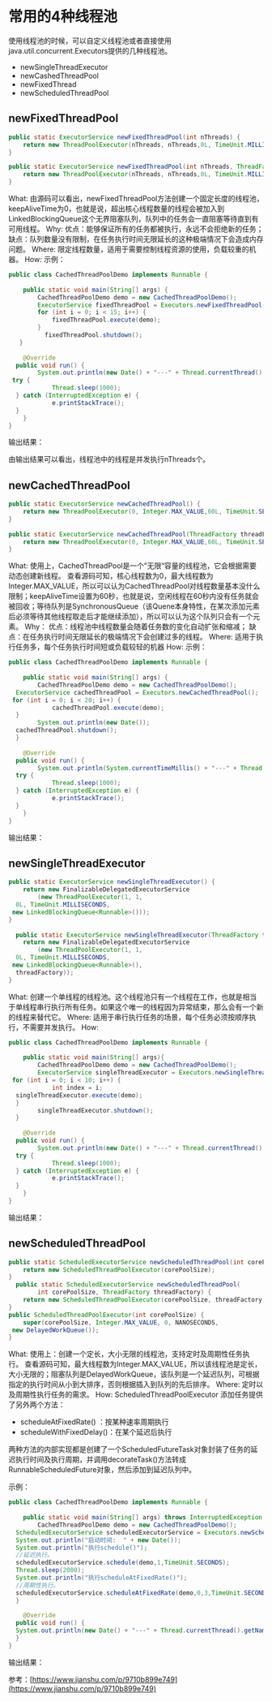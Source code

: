 # 常用的4种线程池

使用线程池的时候，可以自定义线程池或者直接使用java.util.concurrent.Executors提供的几种线程池。

 - newSingleThreadExecutor
 - newCashedThreadPool
 - newFixedThread
 - newScheduledThreadPool

## newFixedThreadPool
```java
public static ExecutorService newFixedThreadPool(int nThreads) {  
    return new ThreadPoolExecutor(nThreads, nThreads,0L, TimeUnit.MILLISECONDS,new LinkedBlockingQueue<Runnable>());  
}

public static ExecutorService newFixedThreadPool(int nThreads, ThreadFactory threadFactory) {  
    return new ThreadPoolExecutor(nThreads, nThreads,0L, TimeUnit.MILLISECONDS,new LinkedBlockingQueue<Runnable>(),threadFactory);  
}
```

What:
由源码可以看出，newFixedThreadPool方法创建一个固定长度的线程池，keepAliveTime为0，也就是说，超出核心线程数量的线程会被加入到LinkedBlockingQueue这个无界阻塞队列，队列中的任务会一直阻塞等待直到有可用线程。
Why:
优点：能够保证所有的任务都被执行，永远不会拒绝新的任务；
缺点：队列数量没有限制，在任务执行时间无限延长的这种极端情况下会造成内存问题。
Where:
限定线程数量，适用于需要控制线程资源的使用，负载较重的机器。
How:
示例：
```java
public class CachedThreadPoolDemo implements Runnable {  
  
    public static void main(String[] args) {  
        CachedThreadPoolDemo demo = new CachedThreadPoolDemo();  
		ExecutorService fixedThreadPool = Executors.newFixedThreadPool(3);  
		for (int i = 0; i < 15; i++) {  
		    fixedThreadPool.execute(demo);  
		}  
		  fixedThreadPool.shutdown();  
   }  
  
    @Override  
  public void run() {  
        System.out.println(new Date() + "---" + Thread.currentThread().getName());  
 try {  
            Thread.sleep(1000);  
  } catch (InterruptedException e) {  
            e.printStackTrace();  
  }  
    }  
}
```

输出结果：


由输出结果可以看出，线程池中的线程是并发执行nThreads个。

## newCachedThreadPool

```java
public static ExecutorService newCachedThreadPool() {  
    return new ThreadPoolExecutor(0, Integer.MAX_VALUE,60L, TimeUnit.SECONDS,new SynchronousQueue<Runnable>());  
}  
  
public static ExecutorService newCachedThreadPool(ThreadFactory threadFactory) {  
    return new ThreadPoolExecutor(0, Integer.MAX_VALUE,60L, TimeUnit.SECONDS,new SynchronousQueue<Runnable>(),threadFactory);  
}
```
What:
使用上，CachedThreadPool是一个”无限“容量的线程池，它会根据需要动态创建新线程。
查看源码可知，核心线程数为0，最大线程数为Integer.MAX_VALUE，所以可以认为CachedThreadPool对线程数量基本没什么限制；keepAliveTime设置为60秒，也就是说，空闲线程在60秒内没有任务就会被回收；等待队列是SynchronousQueue（该Quene本身特性，在某次添加元素后必须等待其他线程取走后才能继续添加），所以可以认为这个队列只会有一个元素。
Why：
优点：线程池中线程数量会随着任务数的变化自动扩张和缩减；
缺点：在任务执行时间无限延长的极端情况下会创建过多的线程。
Where:
适用于执行任务多，每个任务执行时间短或负载较轻的机器
How:
示例：
```java
public class CachedThreadPoolDemo implements Runnable {  
  
    public static void main(String[] args) {  
        CachedThreadPoolDemo demo = new CachedThreadPoolDemo();  
  ExecutorService cachedThreadPool = Executors.newCachedThreadPool();  
 for (int i = 0; i < 20; i++) {  
            cachedThreadPool.execute(demo);  
  }  
        System.out.println(new Date());  
  cachedThreadPool.shutdown();  
  }  
  
    @Override  
  public void run() {  
        System.out.println(System.currentTimeMillis() + "---" + Thread.currentThread().getName());  
  try {  
            Thread.sleep(1000);  
  } catch (InterruptedException e) {  
            e.printStackTrace();  
  }  
    }  
}
```
输出结果：





## newSingleThreadExecutor

```java
public static ExecutorService newSingleThreadExecutor() {  
    return new FinalizableDelegatedExecutorService  
        (new ThreadPoolExecutor(1, 1,  
  0L, TimeUnit.MILLISECONDS,  
 new LinkedBlockingQueue<Runnable>()));  
}  
  
  public static ExecutorService newSingleThreadExecutor(ThreadFactory threadFactory) {  
    return new FinalizableDelegatedExecutorService  
        (new ThreadPoolExecutor(1, 1,  
  0L, TimeUnit.MILLISECONDS,  
 new LinkedBlockingQueue<Runnable>(),  
  threadFactory));  
}
```
What:
创建一个单线程的线程池。这个线程池只有一个线程在工作，也就是相当于单线程串行执行所有任务。如果这个唯一的线程因为异常结束，那么会有一个新的线程来替代它。
Where:
适用于串行执行任务的场景，每个任务必须按顺序执行，不需要并发执行。
How:
```java
public class CachedThreadPoolDemo implements Runnable {  
  
    public static void main(String[] args){  
        CachedThreadPoolDemo demo = new CachedThreadPoolDemo();  
	    ExecutorService singleThreadExecutor = Executors.newSingleThreadExecutor();  
 for (int i = 0; i < 10; i++) {  
            int index = i;  
  singleThreadExecutor.execute(demo);  
  }  
        singleThreadExecutor.shutdown();  
  }  
  
    @Override  
  public void run() {  
        System.out.println(new Date() + "---" + Thread.currentThread().getName());
  try {  
            Thread.sleep(1000);  
  } catch (InterruptedException e) {  
            e.printStackTrace();  
  }  
    }  
}
```

输出结果：



## newScheduledThreadPool
```java
public static ScheduledExecutorService newScheduledThreadPool(int corePoolSize) {  
    return new ScheduledThreadPoolExecutor(corePoolSize);  
}  
  public static ScheduledExecutorService newScheduledThreadPool(  
        int corePoolSize, ThreadFactory threadFactory) {  
    return new ScheduledThreadPoolExecutor(corePoolSize, threadFactory);  
}
public ScheduledThreadPoolExecutor(int corePoolSize) {  
    super(corePoolSize, Integer.MAX_VALUE, 0, NANOSECONDS,  
 new DelayedWorkQueue());  
}
```


What:
使用上：创建一个定长，大小无限的线程池，支持定时及周期性任务执行。
查看源码可知，最大线程数为Integer.MAX_VALUE，所以该线程池是定长，大小无限的；阻塞队列是DelayedWorkQueue，该队列是一个延迟队列，可根据指定的执行时间从小到大排序，否则根据插入到队列的先后排序。
Where:
定时以及周期性执行任务的需求。
How:
ScheduledThreadPoolExecutor 添加任务提供了另外两个方法：

-   scheduleAtFixedRate() ：按某种速率周期执行
-   scheduleWithFixedDelay()：在某个延迟后执行


两种方法的内部实现都是创建了一个ScheduledFutureTask对象封装了任务的延迟执行时间及执行周期，并调用decorateTask()方法转成RunnableScheduledFuture对象，然后添加到延迟队列中。


示例：
```java
public class CachedThreadPoolDemo implements Runnable {  
  
    public static void main(String[] args) throws InterruptedException {  
        CachedThreadPoolDemo demo = new CachedThreadPoolDemo();  
  ScheduledExecutorService scheduledExecutorService = Executors.newScheduledThreadPool(6);  
  System.out.println("启动时间:  " + new Date());  
  System.out.println("执行schedule()");  
  //延迟执行。  
  scheduledExecutorService.schedule(demo,1,TimeUnit.SECONDS);  
  Thread.sleep(2000);  
  System.out.println("执行scheduleAtFixedRate()");  
  //周期性执行。  
  scheduledExecutorService.scheduleAtFixedRate(demo,0,3,TimeUnit.SECONDS);  
  }  
  
    @Override  
  public void run() {  
  System.out.println(new Date() + "---" + Thread.currentThread().getName());  
  }  
}
```

输出结果：







参考：[https://www.jianshu.com/p/9710b899e749](https://www.jianshu.com/p/9710b899e749)